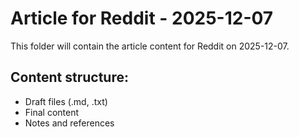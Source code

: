 # Article for Reddit - 2025-12-07

This folder will contain the article content for Reddit on 2025-12-07.

## Content structure:
- Draft files (.md, .txt)
- Final content
- Notes and references
